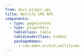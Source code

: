 ```yaml
---
from: docs.plugin_api
title: Netlify CMS API
components:
  - type: pageContent
  - type: pluginDocs
    tableClass: table
    tableLeaderClass: hidden
    packageNames: 
      - com.eden.orchid.netlifycms
---
```

